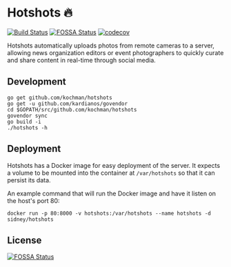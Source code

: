 # Hotshots 🔥
[![Build Status](https://travis-ci.org/kochman/hotshots.svg?branch=master)](https://travis-ci.org/kochman/hotshots)&nbsp;[![FOSSA Status](https://app.fossa.io/api/projects/git%2Bgithub.com%2Fkochman%2Fhotshots.svg?type=shield)](https://app.fossa.io/projects/git%2Bgithub.com%2Fkochman%2Fhotshots?ref=badge_shield)&nbsp;[![codecov](https://codecov.io/gh/kochman/hotshots/branch/master/graph/badge.svg)](https://codecov.io/gh/kochman/hotshots)

Hotshots automatically uploads photos from remote cameras to a server, allowing news organization editors or event photographers to quickly curate and share content in real-time through social media.

## Development

```
go get github.com/kochman/hotshots
go get -u github.com/kardianos/govendor
cd $GOPATH/src/github.com/kochman/hotshots
govendor sync
go build -i
./hotshots -h
```

## Deployment

Hotshots has a Docker image for easy deployment of the server. It expects a volume to be mounted into the container at `/var/hotshots` so that it can persist its data.

An example command that will run the Docker image and have it listen on the host's port 80:
```
docker run -p 80:8000 -v hotshots:/var/hotshots --name hotshots -d sidney/hotshots
```

## License

[![FOSSA Status](https://app.fossa.io/api/projects/git%2Bgithub.com%2Fkochman%2Fhotshots.svg?type=large)](https://app.fossa.io/projects/git%2Bgithub.com%2Fkochman%2Fhotshots?ref=badge_large)
